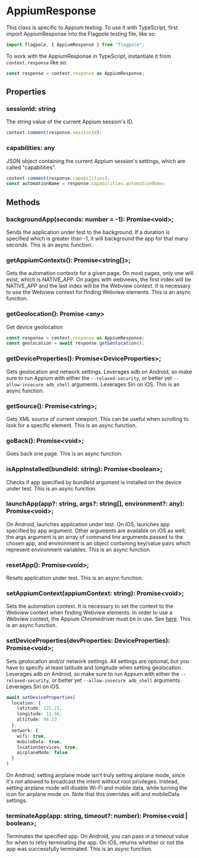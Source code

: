 # AppiumResponse

This class is specific to Appium testing. To use it with TypeScript, first import AppiumResponse into the Flagpole testing file, like so:

```typescript
import flagpole, { AppiumResponse } from "flagpole";
```

To work with the AppiumResponse in TypeScript, instantiate it from `context.response` like so:

```typescript
const response = context.response as AppiumResponse;
```

## Properties

### sessionId: string

The string value of the current Appium session's ID.

```typescript
context.comment(response.sessionId);
```

### capabilities: any

JSON object containing the current Appium session's settings, which are called "capabilities".

```typescript
context.comment(response.capabilities);
const automationName = response.capabilities.automationName;
```

## Methods

### backgroundApp(seconds: number = -1): Promise\<void\>;

Sends the application under test to the background. If a duration is specified which is greater than -1, it will background the app for that many seconds. This is an async function.

### getAppiumContexts(): Promise\<string[]\>;

Gets the automation contexts for a given page. On most pages, only one will exist, which is NATIVE_APP. On pages with webviews, the first index will be NATIVE_APP and the last index will be the Webview context.
It is necessary to use the Webview context for finding Webview elements. This is an async function.

### getGeolocation(): Promise \<any\>

Get device geolocation

```typescript
const response = context.response as AppiumResponse;
const geolocation = await response.getGeolocation();
```

### getDeviceProperties(): Promise\<DeviceProperties\>;

Gets geolocation and network settings. Leverages adb on Android, so make sure to run Appium with either the `--relaxed-security`, or better yet `--allow-insecure adb_shell` arguments. Leverages Siri on iOS. This is an async function.

### getSource(): Promise\<string\>;

Gets XML source of current viewport. This can be useful when scrolling to look for a specific element. This is an async function.

### goBack(): Promise\<void\>;

Goes back one page. This is an async function.

### isAppInstalled(bundleId: string): Promise\<boolean\>;

Checks if app specified by bundleId argument is installed on the device under test. This is an async function.

### launchApp(app?: string, args?: string[], environment?: any): Promise\<void\>;

On Android, launches application under test. On iOS, launches app specified by app argument. Other arguments are available on iOS as well; the args argument is an array of command line arguments passed to the chosen app, and environment is an object containing key/value pairs which represent environment variables. This is an async function.

### resetApp(): Promise\<void\>;

Resets application under test. This is an async function.

### setAppiumContext(appiumContext: string): Promise\<void\>;

Sets the automation context. It is necessary to set the context to the Webview context when finding Webview elements. In order to use a Webview context, the Appium Chromedriver must be in use. See [here](https://github.com/appium/appium/blob/master/docs/en/writing-running-appium/web/chromedriver.md). This is an async function.

### setDeviceProperties(devProperties: DeviceProperties): Promise\<void\>;

Sets geolocation and/or network settings. All settings are optional, but you have to specify at least latitude and longitude when setting geolocation. Leverages adb on Android, so make sure to run Appium with either the `--relaxed-security`, or better yet `--allow-insecure adb_shell` arguments. Leverages Siri on iOS.

```typescript
await setDeviceProperties(
  location: {
    latitude: 121.21,
    longitude: 11.56,
    altitude: 94.23
  },
  network: {
    wifi: true,
    mobileData: true,
    locationServices: true,
    airplaneMode: false
  }
)
```

On Android, setting airplane mode isn't truly setting airplane mode, since it's not allowed to broadcast the intent without root privileges. Instead, setting airplane mode will disable Wi-Fi and mobile data, while turning the icon for airplane mode on. Note that this overrides wifi and mobileData settings.

### terminateApp(app: string, timeout?: number): Promise<void | boolean>;

Terminates the specified app. On Android, you can pass in a timeout value for when to retry terminating the app. On iOS, returns whether or not the app was successfully terminated. This is an async function.
